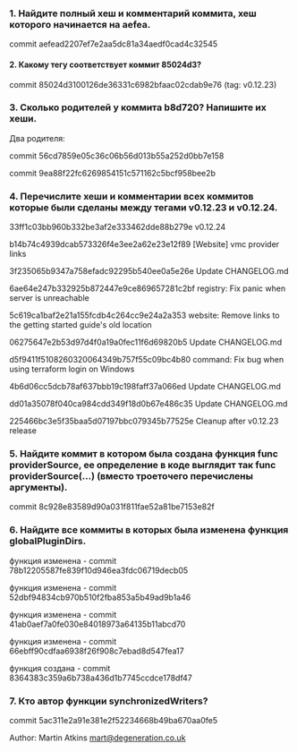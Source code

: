 ### 1. Найдите полный хеш и комментарий коммита, хеш которого начинается на aefea.
commit aefead2207ef7e2aa5dc81a34aedf0cad4c32545

#### 2. Какому тегу соответствует коммит 85024d3?
commit 85024d3100126de36331c6982bfaac02cdab9e76 (tag: v0.12.23)

### 3. Сколько родителей у коммита b8d720? Напишите их хеши.
Два родителя:

commit 56cd7859e05c36c06b56d013b55a252d0bb7e158

commit 9ea88f22fc6269854151c571162c5bcf958bee2b

### 4. Перечислите хеши и комментарии всех коммитов которые были сделаны между тегами v0.12.23 и v0.12.24.
33ff1c03bb960b332be3af2e333462dde88b279e v0.12.24

b14b74c4939dcab573326f4e3ee2a62e23e12f89 [Website] vmc provider links

3f235065b9347a758efadc92295b540ee0a5e26e Update CHANGELOG.md

6ae64e247b332925b872447e9ce869657281c2bf registry: Fix panic when server is unreachable

5c619ca1baf2e21a155fcdb4c264cc9e24a2a353 website: Remove links to the getting started guide's old location

06275647e2b53d97d4f0a19a0fec11f6d69820b5 Update CHANGELOG.md

d5f9411f5108260320064349b757f55c09bc4b80 command: Fix bug when using terraform login on Windows

4b6d06cc5dcb78af637bbb19c198faff37a066ed Update CHANGELOG.md

dd01a35078f040ca984cdd349f18d0b67e486c35 Update CHANGELOG.md

225466bc3e5f35baa5d07197bbc079345b77525e Cleanup after v0.12.23 release

### 5. Найдите коммит в котором была создана функция func providerSource, ее определение в коде выглядит так func providerSource(...) (вместо троеточего перечислены аргументы).
commit 8c928e83589d90a031f811fae52a81be7153e82f

### 6. Найдите все коммиты в которых была изменена функция globalPluginDirs.
функция изменена - commit 78b12205587fe839f10d946ea3fdc06719decb05

функция изменена - commit 52dbf94834cb970b510f2fba853a5b49ad9b1a46

функция изменена - commit 41ab0aef7a0fe030e84018973a64135b11abcd70

функция изменена - commit 66ebff90cdfaa6938f26f908c7ebad8d547fea17

функция создана - commit 8364383c359a6b738a436d1b7745ccdce178df47

### 7. Кто автор функции synchronizedWriters?
commit 5ac311e2a91e381e2f52234668b49ba670aa0fe5

Author: Martin Atkins <mart@degeneration.co.uk>
